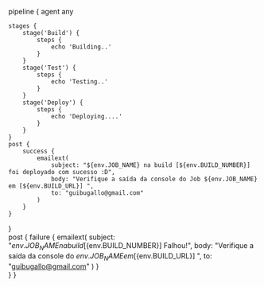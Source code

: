 pipeline {
    agent any

    stages {
        stage('Build') {
            steps {
                echo 'Building..'
            }
        }
        stage('Test') {
            steps {
                echo 'Testing..'
            }
        }
        stage('Deploy') {
            steps {
                echo 'Deploying....'
            }
        }
    }
    post {
        success {
            emailext(
                subject: "${env.JOB_NAME} na build [${env.BUILD_NUMBER}] foi deployado com sucesso :D",
                body: "Verifique a saída da console do Job ${env.JOB_NAME} em [${env.BUILD_URL}] ",
                to: "guibugallo@gmail.com"
            )
        }   
    }
}    
    post {
        failure {
           emailext(
                subject: "${env.JOB_NAME} na build [${env.BUILD_NUMBER}] Falhou!",
                body: "Verifique a saída da console do ${env.JOB_NAME} em [${env.BUILD_URL}] ",
                to: "guibugallo@gmail.com"
            )
        }   
    }
}  

